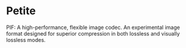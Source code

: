 # Petite
PIF: A high-performance, flexible image codec. An experimental image format designed for superior compression in both lossless and visually lossless modes.

